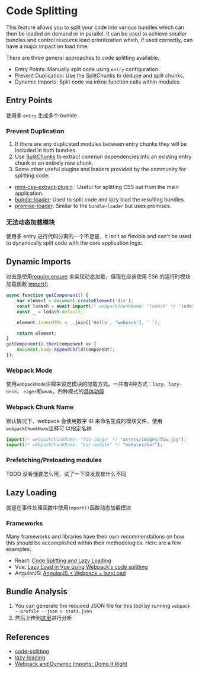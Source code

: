 # Code Splitting

This feature allows you to split your code into various bundles which can
then be loaded on demand or in parallel. It can be used to achieve smaller
bundles and control resource load prioritization which, if used correctly,
can have a major impact on load time.  

There are three general approaches to code splitting available:
* Entry Points: Manually split code using `entry` configuration.
* Prevent Duplication: Use the SplitChunks to dedupe and split chunks.
* Dynamic Imports: Split code via inline function calls within modules.


## Entry Points
使用多 `entry` 生成多个 bunlde


### Prevent Duplication
1. If there are any duplicated modules between entry chunks they will be
included in both bundles.
2. Use [SplitChunks](https://webpack.js.org/plugins/split-chunks-plugin/) to
extract common dependencies into an existing entry chunk or an entirely new
chunk.
3. Some other useful plugins and loaders provided by the community for splitting
 code:
 * [mini-css-extract-plugin](https://webpack.js.org/plugins/mini-css-extract-plugin/)
    : Useful for splitting CSS out from the main application.
 * [bundle-loader](https://webpack.js.org/loaders/bundle-loader/): Used to split
    code and lazy load the resulting bundles.
 * [promise-loader](https://github.com/gaearon/promise-loader): Similar to the
    `bundle-loader` but uses promises.

### 无法动态加载模块
使用多 entry 进行代码分离的一个不足是，it isn't as flexible and can't be used to
dynamically split code with the core application logic.


## Dynamic Imports
过去是使用[require.ensure](https://webpack.js.org/api/module-methods/#require-ensure)
来实现动态加载，但现在应该使用 ES6 的运行时模块加载函数 [import()](http://es6.ruanyifeng.com/#docs/module#import)
```js
async function getComponent() {
    var element = document.createElement('div');
    const lodash = await import(/* webpackChunkName: "lodash" */ 'lodash');
    const _ = lodash.default;

    element.innerHTML = _.join(['Hello', 'webpack'], ' ');

    return element;
}
getComponent().then(component => {
    document.body.appendChild(component);
});
```

### Webpack Mode
使用`webpackMode`注释来设定模块的加载方式。一共有4种方式：`lazy`、`lazy-once`、
`eager`和`weak`。四种模式的[具体功能](https://webpack.js.org/api/module-methods/#import-)

### Webpack Chunk Name
默认情况下，webpack 会使用数字 ID 来命名生成的模块文件，使用`webpackChunkName`注释可
以指定名称
```js
import(/* webpackChunkName: "foo-image" */ "assets/images/foo.jpg");
import(/* webpackChunkName: "bar-module" */ "modules/bar");
```

### Prefetching/Preloading modules
TODO 没看懂要怎么用，试了一下没发现有什么不同


## Lazy Loading
就是在事件处理函数中使用`import()`函数动态加载模块

### Frameworks
Many frameworks and libraries have their own recommendations on how this should
be accomplished within their methodologies. Here are a few examples:
* React: [Code Splitting and Lazy Loading](https://reacttraining.com/react-router/web/guides/code-splitting)
* Vue: [Lazy Load in Vue using Webpack's code splitting](https://alexjoverm.github.io/2017/07/16/Lazy-load-in-Vue-using-Webpack-s-code-splitting/)
* AngularJS: [AngularJS + Webpack = lazyLoad](https://medium.com/@var_bin/angularjs-webpack-lazyload-bb7977f390dd)


## Bundle Analysis
1. You can generate the required JSON file for this tool by running
`webpack --profile --json > stats.json`
2. 然后上传到[这里](https://webpack.github.io/analyse/)进行分析


## References
* [code-splitting](https://www.webpackjs.com/guides/code-splitting/)
* [lazy-loading](https://webpack.js.org/guides/lazy-loading/)
* [Webpack and Dynamic Imports: Doing it Right](https://medium.com/front-end-hacking/webpack-and-dynamic-imports-doing-it-right-72549ff49234)
